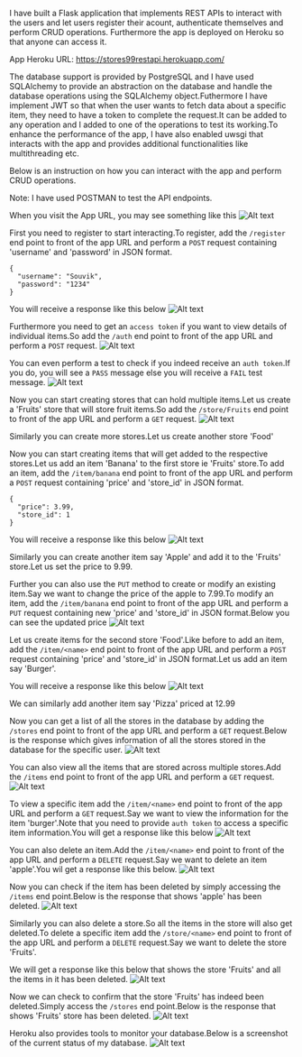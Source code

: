 I have built a Flask application that implements REST APIs to interact with the users and let users register their acount, authenticate themselves and perform CRUD operations.
Furthermore the app is deployed on Heroku so that anyone can access it.

App Heroku URL: https://stores99restapi.herokuapp.com/

The database support is provided by PostgreSQL and I have used SQLAlchemy to provide an abstraction on the database and handle the database operations using the SQLAlchemy object.Futhermore I have implement JWT so that when the user wants to fetch data about a specific item, they need to have a token to complete the request.It can be added to any operation and I added to one of the operations to test its working.To enhance the performance of the app, I have also enabled uwsgi that interacts with the app and provides additional functionalities like multithreading etc.

Below is an instruction on how you can interact with the app and perform CRUD operations.

Note: I have used POSTMAN to test the API endpoints.

When you visit the App URL, you may see something like this
![Alt text](https://github.com/Souvikray/REST-API-Demo/blob/master/screenshot1.png?raw=true "Optional Title")

First you need to register to start interacting.To register, add the ```/register``` end point to front of the app URL and perform a ```POST``` request containing 'username' and 'password' in JSON format.
```
{
  "username": "Souvik",
  "password": "1234"
}
```
You will receive a response like this below
![Alt text](https://github.com/Souvikray/REST-API-Demo/blob/master/screenshot2.png?raw=true "Optional Title")

Furthermore you need to get an ```access token``` if you want to view details of individual items.So add the ```/auth``` end point to front of the app URL and perform a ```POST``` request.
![Alt text](https://github.com/Souvikray/REST-API-Demo/blob/master/screenshot3.png?raw=true "Optional Title")

You can even perform a test to check if you indeed receive an ```auth token```.If you do, you will see a ```PASS``` message else you will receive a ```FAIL``` test message.
![Alt text](https://github.com/Souvikray/REST-API-Demo/blob/master/screenshot4.png?raw=true "Optional Title")

Now you can start creating stores that can hold multiple items.Let us create a 'Fruits' store that will store fruit items.So add the ```/store/Fruits``` end point to front of the app URL and perform a ```GET``` request.
![Alt text](https://github.com/Souvikray/REST-API-Demo/blob/master/screenshot5.png?raw=true "Optional Title")

Similarly you can create more stores.Let us create another store 'Food'

Now you can start creating items that will get added to the respective stores.Let us add an item 'Banana' to the first store ie 'Fruits' store.To add an item, add the ```/item/banana``` end point to front of the app URL and perform a ```POST``` request containing 'price' and 'store_id' in JSON format.
```
{
  "price": 3.99,
  "store_id": 1
}
```
You will receive a response like this below
![Alt text](https://github.com/Souvikray/REST-API-Demo/blob/master/screenshot6.png?raw=true "Optional Title")

Similarly you can create another item say 'Apple' and add it to the 'Fruits' store.Let us set the price to 9.99.

Further you can also use the ```PUT``` method to create or modify an existing item.Say we want to change the price of the apple to 7.99.To modify an item, add the ```/item/banana``` end point to front of the app URL and perform a ```PUT``` request containing new 'price' and 'store_id' in JSON format.Below you can see the updated price
![Alt text](https://github.com/Souvikray/REST-API-Demo/blob/master/screenshot7.png?raw=true "Optional Title")

Let us create items for the second store 'Food'.Like before to add an item, add the ```/item/<name>``` end point to front of the app URL and perform a ```POST``` request containing 'price' and 'store_id' in JSON format.Let us add an item say 'Burger'.

You will receive a response like this below
![Alt text](https://github.com/Souvikray/REST-API-Demo/blob/master/screenshot8.png?raw=true "Optional Title")

We can similarly add another item say 'Pizza' priced at 12.99

Now you can get a list of all the stores in the database by adding the ```/stores``` end point to front of the app URL and perform a ```GET``` request.Below is the response which gives information of all the stores stored in the database for the specific user.
![Alt text](https://github.com/Souvikray/REST-API-Demo/blob/master/screenshot9.png?raw=true "Optional Title")

You can also view all the items that are stored across multiple stores.Add the ```/items``` end point to front of the app URL and perform a ```GET``` request.
![Alt text](https://github.com/Souvikray/REST-API-Demo/blob/master/screenshot10.png?raw=true "Optional Title")

To view a specific item add the ```/item/<name>``` end point to front of the app URL and perform a ```GET``` request.Say we want to view the information for the item 'burger'.Note that you need to provide ```auth token``` to access a specific item information.You will get a response like this below
![Alt text](https://github.com/Souvikray/REST-API-Demo/blob/master/screenshot11.png?raw=true "Optional Title")

You can also delete an item.Add the ```/item/<name>``` end point to front of the app URL and perform a ```DELETE``` request.Say we want to delete an item 'apple'.You wil get a response like this below.
![Alt text](https://github.com/Souvikray/REST-API-Demo/blob/master/screenshot12.png?raw=true "Optional Title")

Now you can check if the item has been deleted by simply accessing the ```/items``` end point.Below is the response that shows 'apple' has been deleted.
![Alt text](https://github.com/Souvikray/REST-API-Demo/blob/master/screenshot13.png?raw=true "Optional Title")

Similarly you can also delete a store.So all the items in the store will also get deleted.To delete a specific item add the ```/store/<name>``` end point to front of the app URL and perform a ```DELETE``` request.Say we want to delete the store 'Fruits'.

We will get a response like this below that shows the store 'Fruits' and all the items in it has been deleted.
![Alt text](https://github.com/Souvikray/REST-API-Demo/blob/master/screenshot14.png?raw=true "Optional Title")

Now we can check to confirm that the store 'Fruits' has indeed been deleted.Simply access the ```/stores``` end point.Below is the response that shows 'Fruits' store has been deleted.
![Alt text](https://github.com/Souvikray/REST-API-Demo/blob/master/screenshot15.png?raw=true "Optional Title")

Heroku also provides tools to monitor your database.Below is a screenshot of the current status of my database.
![Alt text](https://github.com/Souvikray/REST-API-Demo/blob/master/screenshot16.png?raw=true "Optional Title")








